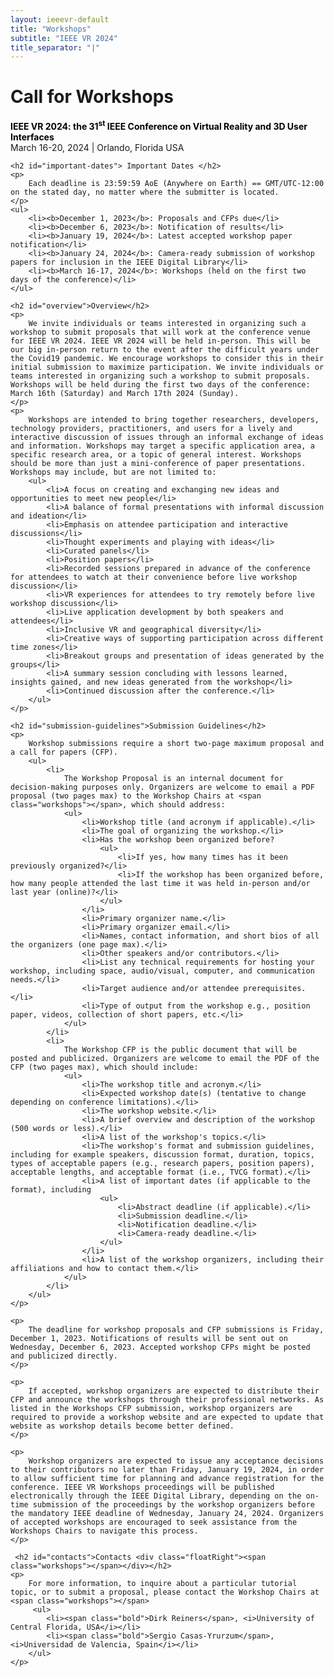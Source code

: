 ```yaml
---
layout: ieeevr-default
title: "Workshops"
subtitle: "IEEE VR 2024"
title_separator: "|"
---
```


<script type="text/javascript">
    $(document).ready(function(){
		var email = ""; 
		var domain = "ieeevr.org"; 

	    email = "workshops2024"; 		
		$(".workshops").html("<span class='text-nowrap'><a href=javascript:location='" + "mail" + "to:" + email + "@" + domain + "'><i class='fas fa-fw fa-envelope-square emailIconSm' style=''></i><i class='emailTextSm'>" + email + "@" + domain + "</a></i></span>");            
	});
</script>

<div>
    <h1 id="cfp-workshops"> Call for Workshops<div class="floatRight"><span class="workshops"></span></div></h1>
    <p>
        <strong style="color: black">IEEE VR 2024: the 31<sup>st</sup> IEEE Conference on Virtual Reality and 3D User Interfaces</strong><br />
            March 16-20, 2024 | Orlando, Florida USA
    </p>

    <h2 id="important-dates"> Important Dates </h2>
    <p>
        Each deadline is 23:59:59 AoE (Anywhere on Earth) == GMT/UTC-12:00 on the stated day, no matter where the submitter is located.
    </p>
    <ul>
        <li><b>December 1, 2023</b>: Proposals and CFPs due</li>
        <li><b>December 6, 2023</b>: Notification of results</li>
        <li><b>January 19, 2024</b>: Latest accepted workshop paper notification</li>
        <li><b>January 24, 2024</b>: Camera-ready submission of workshop papers for inclusion in the IEEE Digital Library</li>
        <li><b>March 16-17, 2024</b>: Workshops (held on the first two days of the conference)</li>
    </ul>

    <h2 id="overview">Overview</h2>
    <p>
        We invite individuals or teams interested in organizing such a workshop to submit proposals that will work at the conference venue for IEEE VR 2024. IEEE VR 2024 will be held in-person. This will be our big in-person return to the event after the difficult years under the Covid19 pandemic. We encourage workshops to consider this in their initial submission to maximize participation. We invite individuals or teams interested in organizing such a workshop to submit proposals. Workshops will be held during the first two days of the conference: March 16th (Saturday) and March 17th 2024 (Sunday).
    </p>
    <p>
        Workshops are intended to bring together researchers, developers, technology providers, practitioners, and users for a lively and interactive discussion of issues through an informal exchange of ideas and information. Workshops may target a specific application area, a specific research area, or a topic of general interest. Workshops should be more than just a mini-conference of paper presentations. Workshops may include, but are not limited to:
        <ul>
            <li>A focus on creating and exchanging new ideas and opportunities to meet new people</li>
            <li>A balance of formal presentations with informal discussion and ideation</li>
            <li>Emphasis on attendee participation and interactive discussions</li>
            <li>Thought experiments and playing with ideas</li>
            <li>Curated panels</li>
            <li>Position papers</li>
            <li>Recorded sessions prepared in advance of the conference for attendees to watch at their convenience before live workshop discussion</li>
            <li>VR experiences for attendees to try remotely before live workshop discussion</li>
            <li>Live application development by both speakers and attendees</li>
            <li>Inclusive VR and geographical diversity</li>
            <li>Creative ways of supporting participation across different time zones</li>
            <li>Breakout groups and presentation of ideas generated by the groups</li>
            <li>A summary session concluding with lessons learned, insights gained, and new ideas generated from the workshop</li>
            <li>Continued discussion after the conference.</li>
        </ul>
    </p>

    <h2 id="submission-guidelines">Submission Guidelines</h2>
    <p>
        Workshop submissions require a short two-page maximum proposal and a call for papers (CFP).
        <ul>
            <li>
                The Workshop Proposal is an internal document for decision-making purposes only. Organizers are welcome to email a PDF proposal (two pages max) to the Workshop Chairs at <span class="workshops"></span>, which should address:           
                <ul>
                    <li>Workshop title (and acronym if applicable).</li>
                    <li>The goal of organizing the workshop.</li>
                    <li>Has the workshop been organized before?
                        <ul>
                            <li>If yes, how many times has it been previously organized?</li>
                            <li>If the workshop has been organized before, how many people attended the last time it was held in-person and/or last year (online)?</li>
                        </ul>
                    </li>
                    <li>Primary organizer name.</li>
                    <li>Primary organizer email.</li>
                    <li>Names, contact information, and short bios of all the organizers (one page max).</li>
                    <li>Other speakers and/or contributors.</li>                  
                    <li>List any technical requirements for hosting your workshop, including space, audio/visual, computer, and communication needs.</li>
                    <li>Target audience and/or attendee prerequisites.</li>
                    <li>Type of output from the workshop e.g., position paper, videos, collection of short papers, etc.</li>
                </ul>
            </li>
            <li>
                The Workshop CFP is the public document that will be posted and publicized. Organizers are welcome to email the PDF of the CFP (two pages max), which should include:
                <ul>
                    <li>The workshop title and acronym.</li>
                    <li>Expected workshop date(s) (tentative to change depending on conference limitations).</li>
                    <li>The workshop website.</li>
                    <li>A brief overview and description of the workshop (500 words or less).</li>
                    <li>A list of the workshop's topics.</li>
                    <li>The workshop's format and submission guidelines, including for example speakers, discussion format, duration, topics, types of acceptable papers (e.g., research papers, position papers), acceptable lengths, and acceptable format (i.e., TVCG format).</li>
                    <li>A list of important dates (if applicable to the format), including
                        <ul>
                            <li>Abstract deadline (if applicable).</li>
                            <li>Submission deadline.</li>
                            <li>Notification deadline.</li>
                            <li>Camera-ready deadline.</li>
                        </ul>
                    </li>
                    <li>A list of the workshop organizers, including their affiliations and how to contact them.</li>
                </ul>
            </li>
        </ul>
    </p>

    <p>
        The deadline for workshop proposals and CFP submissions is Friday, December 1, 2023. Notifications of results will be sent out on Wednesday, December 6, 2023. Accepted workshop CFPs might be posted and publicized directly.
    </p>

    <p>
        If accepted, workshop organizers are expected to distribute their CFP and announce the workshops through their professional networks. As listed in the Workshops CFP submission, workshop organizers are required to provide a workshop website and are expected to update that website as workshop details become better defined.
    </p>

    <p>
        Workshop organizers are expected to issue any acceptance decisions to their contributors no later than Friday, January 19, 2024, in order to allow sufficient time for planning and advance registration for the conference. IEEE VR Workshops proceedings will be published electronically through the IEEE Digital Library, depending on the on-time submission of the proceedings by the workshop organizers before the mandatory IEEE deadline of Wednesday, January 24, 2024. Organizers of accepted workshops are encouraged to seek assistance from the Workshops Chairs to navigate this process.
    </p>

     <h2 id="contacts">Contacts <div class="floatRight"><span class="workshops"></span></div></h2>	
    <p>
        For more information, to inquire about a particular tutorial topic, or to submit a proposal, please contact the Workshop Chairs at <span class="workshops"></span>
         <ul>
            <li><span class="bold">Dirk Reiners</span>, <i>University of Central Florida, USA</i></li>
            <li><span class="bold">Sergio Casas-Yrurzum</span>, <i>Universidad de Valencia, Spain</i></li>
        </ul> 
    </p>
</div>